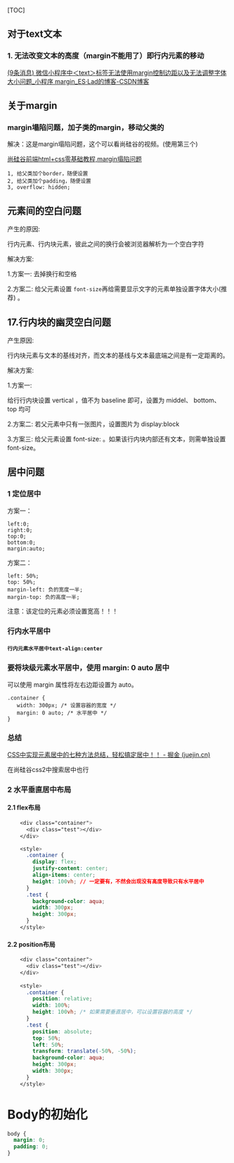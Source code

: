 [TOC]



## 对于text文本

### 1. 无法改变文本的高度（margin不能用了）即行内元素的移动

[(9条消息) 微信小程序中＜text＞标签无法使用margin控制边距以及无法调整字体大小问题_小程序 margin_ES·Lad的博客-CSDN博客](https://blog.csdn.net/weixin_46671666/article/details/117086650)





## 关于margin

### margin塌陷问题，加子类的margin，移动父类的

解决：这是margin塌陷问题，这个可以看尚硅谷的视频。(使用第三个)

[尚硅谷前端html+css零基础教程,margin塌陷问题]( https://www.bilibili.com/video/BV1p84y1P7Z5/?p=124&share_source=copy_web&vd_source=a9e0245042931de24eb0a8f018fa0eae)

```
1, 给父类加个border，随便设置
2, 给父类加个padding，随便设置
3, overflow: hidden;
```





## 元素间的空白问题

产生的原因:

行内元素、行内块元素，彼此之间的换行会被浏览器解析为一个空白字符

解决方案:

1.方案一: 去掉换行和空格

2.方案二: 给父元素设置 `font-size`再给需要显示文字的元素单独设置字体大小(推荐) 。



## 17.行内块的幽灵空白问题

产生原因:

行内块元素与文本的基线对齐，而文本的基线与文本最底端之间是有一定距离的。

解决方案:

1.方案一:

给行行内块设置 vertical ，值不为 baseline 即可，设置为 middel、 bottom、top 均可

2.方案二: 若父元素中只有一张图片，设置图片为 display:block

3.方案三: 给父元素设置 font-size: 。如果该行内块内部还有文本，则需单独设置 font-size。



## 居中问题

### 1  定位居中


方案一：

```
left:0; 
right:0; 
top:0; 
bottom:0; 
margin:auto;
```

 方案二：

```
left: 50%; 
top: 50%; 
margin-left: 负的宽度一半; 
margin-top: 负的高度一半;
```

 注意：该定位的元素必须设置宽高！！！

### 行内水平居中

#### **`行内元素水平居中text-align:center`**

### 要将块级元素水平居中，使用 margin: 0 auto 居中

可以使用 margin 属性将左右边距设置为 auto。

```
.container {
   width: 300px; /* 设置容器的宽度 */
   margin: 0 auto; /* 水平居中 */
}
```



### 总结

[CSS中实现元素居中的七种方法总结，轻松搞定居中！！ - 掘金 (juejin.cn)](https://juejin.cn/post/7234337275345387581)

在尚硅谷css2中搜索居中也行


### 2 水平垂直居中布局
#### 2.1 flex布局

```css
    <div class="container">
      <div class="test"></div>
    </div>

    <style>
      .container {
        display: flex;
        justify-content: center;
        align-items: center;
        height: 100vh; // 一定要有，不然会出现没有高度导致只有水平居中
      }
      .test {
        background-color: aqua;
        width: 300px;
        height: 300px;
      }
    </style>
```

#### 2.2 position布局

```css
    <div class="container">
      <div class="test"></div>
    </div>
    
    <style>
      .container {
        position: relative;
        width: 100%;
        height: 100vh; /* 如果需要垂直居中，可以设置容器的高度 */
      }
      .test {
        position: absolute;
        top: 50%;
        left: 50%;
        transform: translate(-50%, -50%);
        background-color: aqua;
        height: 300px;
        width: 300px;
      }
    </style>
```


# Body的初始化

```css
body {
  margin: 0;
  padding: 0;
}
```
